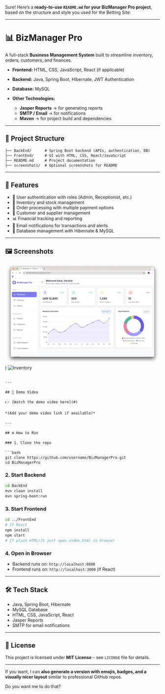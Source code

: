 Sure! Here’s a **ready-to-use `README.md` for your BizManager Pro project**, based on the structure and style you used for the Betting Site:

---

# 📊 BizManager Pro

A full-stack **Business Management System** built to streamline inventory, orders, customers, and finances.

* **Frontend:** HTML, CSS, JavaScript, React (if applicable)
* **Backend:** Java, Spring Boot, Hibernate, JWT Authentication
* **Database:** MySQL
* **Other Technologies:**

  * **Jasper Reports** → for generating reports
  * **SMTP / Email** → for notifications
  * **Maven** → for project build and dependencies

---

## 📂 Project Structure

```
├── BackEnd/      # Spring Boot backend (APIs, authentication, DB)
├── FrontEnd/     # UI with HTML, CSS, React/JavaScript
├── README.md     # Project documentation
├── screenshots/  # Optional screenshots for README
```

---

## 🚀 Features

* 🔐 User authentication with roles (Admin, Receptionist, etc.)
* 🏢 Inventory and stock management
* 🛒 Order processing with multiple payment options
* 👥 Customer and supplier management
* 📊 Financial tracking and reporting
* 📧 Email notifications for transactions and alerts
* 💾 Database management with Hibernate & MySQL

---

## 🖼 Screenshots



![Dashboard](./screenshots/Screenshot%202025-09-21%20at%2022.00.59.png))
![Inventory](./screenshots/inventory.png)
```

---

## 🎥 Demo Video

👉 [Watch the demo video here](#)

*(Add your demo video link if available)*

---

## ⚙️ How to Run

### 1. Clone the repo

```bash
git clone https://github.com/username/BizManagerPro.git
cd BizManagerPro
```

### 2. Start Backend

```bash
cd BackEnd
mvn clean install
mvn spring-boot:run
```

### 3. Start Frontend

```bash
cd ../FrontEnd
# If React
npm install
npm start
# If plain HTML/JS just open index.html in browser
```

### 4. Open in Browser

* Backend runs on: `http://localhost:8080`
* Frontend runs on: `http://localhost:3000` (if React)

---

## 🛠 Tech Stack

* Java, Spring Boot, Hibernate
* MySQL Database
* HTML, CSS, JavaScript, React
* Jasper Reports
* SMTP for email notifications

---

## 📄 License

This project is licensed under **MIT License** – see `LICENSE` file for details.

---

If you want, I can **also generate a version with emojis, badges, and a visually nicer layout** similar to professional GitHub repos.

Do you want me to do that?
